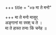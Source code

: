 +++
title = "०७ मा ते मनो"

+++
मा ते मनो मासुर्  
अङ्गानां मा रमश् च ते ।  
मा ते हास्त तन्वः किं चनेह ॥